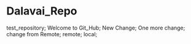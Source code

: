 # Dalavai_Repo
test_repository;
Welcome to Git_Hub;
New Change;
One more change;
change from Remote;
remote;
local;
